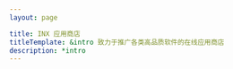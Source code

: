 ```yaml
---
layout: page

title: INX 应用商店
titleTemplate: &intro 致力于推广各类高品质软件的在线应用商店
description: *intro
---
```


<script setup>
import { ref } from "vue";
import { useData } from 'vitepress';
import AppStore from "/.vitepress/theme/layouts/appStore.vue";

import IconRectanglePro from "/img/app-icon/rectangle-pro.webp";
import IconHapiGo from "/img/app-icon/hapigo.webp";
import IconTuYa from "/img/app-icon/tuya.webp";
import IconHyperSwitch from "/img/app-icon/hyperswitch.webp";
import IconKarbinerElements from "/img/app-icon/karabiner-elements.webp";
import IconMacCopier from "/img/app-icon/maccopier.webp";
import IconMenuBarX from "/img/app-icon/menubarx.webp";
import IconOpenEmu from "/img/app-icon/openemu.webp";
import IconShottr from "/img/app-icon/shottr.webp";
import IconUsbfistman from "/img/app-icon/usbfistman.webp";
import IconSwitchHosts from "/img/app-icon/switchhosts.webp";
import IconPixelmatorPro from "/img/app-icon/pixelmator-pro.webp";
import IconKeka from "/img/app-icon/keka.webp";
import IconSnippetsLab from "/img/app-icon/snippets-lab.webp";

const { frontmatter } = useData();
const pageInfo = {
  title: frontmatter.value.title,
  titleTemplate: frontmatter.value.description,
};
const apps = [
  {
    name: "Rectangle Pro",
    intro: "使用键盘快捷键来移动/调整窗口大小",
    link: "https://rectangleapp.com/pro",
    icon: IconRectanglePro,
    category: "系统增强",
    updated: "2022-12-11",
    charge: "免费10天+买断",
    chip: [
      "AppleChip"
    ],
    size: "14.7MB",
    tags: [
      "窗口调整"
    ]
  }, {
    name: "HapiGo",
    intro: "多合一启动器，即时搜索、快速预览及直接启动",
    link: "https://hapigo.com/",
    icon: IconHapiGo,
    category: "效率工具",
    updated: "2022-12-11",
    charge: "免费+订阅",
    size: "31.8MB",
    chip: [
      "AppleChip"
    ],
    tags: [
      "启动器",
      "剪贴板",
      "翻译"
    ]
  }, {
    name: "HyperSwitch",
    intro: "还原 Windows 窗口切换",
    link: "https://bahoom.com/hyperswitch",
    icon: IconHyperSwitch,
    category: "系统增强",
    updated: "2022-12-11",
    charge: "免费",
    size: "2.2 MB",
    chip: [
      "AppleChip"
    ],
    tags: [
      "窗口切换"
    ]
  }, {
    name: "Karabiner Elements",
    intro: "键盘/鼠标改键工具",
    link: "https://karabiner-elements.pqrs.org/",
    icon: IconKarbinerElements,
    category: "系统增强",
    updated: "2022-12-11",
    charge: "免费",
    size: "20.7 MB",
    chip: [
      "AppleChip"
    ],
    tags: [
      "改键"
    ]
  }, {
    name: "MacCopier",
    intro: "自动复制短信验证码到剪贴板",
    link: "https://github.com/DreamSaddle/MacCopier",
    icon: IconMacCopier,
    category: "系统增强",
    updated: "2022-12-11",
    charge: "免费开源",
    size: "20.7 MB",
    chip: [
      "AppleChip"
    ],
    tags: [
      "改键"
    ]
  }, {
    name: "图压",
    intro: "简单易用的图片压缩软件",
    link: "https://tuya.xinxiao.tech/",
    icon: IconTuYa,
    category: "效率工具",
    updated: "2022-12-11",
    charge: "免费开源",
    size: "75.1MB",
    chip: [
      "AppleChip",
      "Windows"
    ],
    tags: [
      "图片压缩"
    ]
  }, {
    name: "Android 文件传输",
    intro: "在 Mac 电脑和 Android 设备之间浏览和传输文件",
    link: "https://tuya.xinxiao.tech/",
    icon: IconUsbfistman,
    category: "系统增强",
    updated: "2022-12-11",
    charge: "免费",
    size: "3.7 MB",
    chip: [
      "AppleChip"
    ],
    tags: [
      "文件传输"
    ]
  }, {
    name: "MenubarX",
    intro: "Mac 菜单栏浏览器，可以在菜单栏固定任何网页",
    link: "https://menubarx.app/",
    icon: IconMenuBarX,
    category: "效率工具",
    updated: "2022-12-11",
    charge: "免费+买断",
    size: "8 MB",
    chip: [
      "AppleChip"
    ],
    tags: [
      "浏览器",
      "菜单栏增强"
    ]
  }, {
    name: "OpenEmu",
    intro: "多合一掌机/街机模拟器，包括但不限于 GBA/NDS/FC/PSP/……",
    link: "https://openemu.org/",
    icon: IconOpenEmu,
    category: "游戏工具",
    updated: "2022-12-11",
    charge: "免费开源",
    size: "32MB",
    chip: [
      "AppleChip"
    ],
    tags: [
      "游戏机模拟器"
    ]
  }, {
    name: "Shottr",
    intro: "屏幕截图工具，支持取色/贴图/标注/测量/OCR/无痕打码/滚动截图……",
    link: "https://shottr.cc/",
    icon: IconShottr,
    category: "系统增强",
    updated: "2022-12-11",
    charge: "免费",
    size: "1.3MB",
    chip: [
      "AppleChip"
    ],
    tags: [
      "屏幕截图",
      "图片打码",
      "OCR"
    ]
  }, {
    name: "SwitchHosts",
    intro: "方便快捷的管理/切换 Host 文件",
    link: "https://swh.app/",
    icon: IconSwitchHosts,
    category: "系统增强",
    updated: "2022-12-12",
    charge: "免费开源",
    size: "81.8MB",
    chip: [
      "AppleChip",
      "Windows",
      "Linux"
    ],
    tags: [
      "科学上网"
    ]
  }, {
    name: "Pixelmator Pro",
    intro: "简单易用的专业图像编辑工具",
    link: "https://www.pixelmator.com/pro/",
    icon: IconPixelmatorPro,
    category: "图像编辑",
    updated: "2022-12-12",
    charge: "免费7天+买断",
    size: "81.8MB",
    chip: [
      "AppleChip",
    ],
    tags: [],
  }, {
    name: "Keka",
    intro: "小巧轻便的文件压缩工具",
    link: "http://www.keka.io/zh-cn/",
    icon: IconKeka,
    category: "系统增强",
    updated: "2022-12-12",
    charge: "自愿付费",
    size: "36.4MB",
    chip: [
      "AppleChip",
    ],
    tags: [
      "文件压缩",
    ],
  }, {
    name: "SnippetsLab",
    intro: "代码片段 + Markdown 管理工具",
    link: "https://www.renfei.org/snippets-lab/",
    icon: IconSnippetsLab,
    category: "效率工具",
    updated: "2022-12-12",
    charge: "买断",
    size: "50.5MB",
    chip: [
      "AppleChip",
    ],
    tags: [
      "代码片段",
      "Markdown",
    ],
  },
];
</script>

<AppStore :pageInfo="pageInfo" :apps="apps" />
